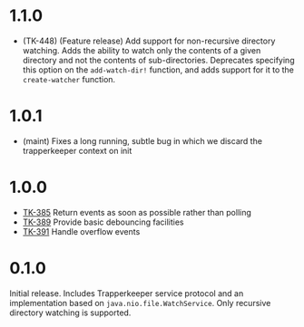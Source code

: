 # 1.1.0

- (TK-448) (Feature release) Add support for non-recursive directory watching.
  Adds the ability to watch only the contents of a given directory and not the
  contents of sub-directories. Deprecates specifying this option on the
  `add-watch-dir!` function, and adds support for it to the `create-watcher`
  function.

# 1.0.1

 - (maint) Fixes a long running, subtle bug in which we discard the trapperkeeper context on init

# 1.0.0

 - [TK-385](https://tickets.puppetlabs.com/browse/TK-385) Return events as soon as possible rather than polling
 - [TK-389](https://tickets.puppetlabs.com/browse/TK-389) Provide basic debouncing facilities
 - [TK-391](https://tickets.puppetlabs.com/browse/TK-391) Handle overflow events

# 0.1.0

Initial release.  Includes Trapperkeeper service protocol and an implementation
based on `java.nio.file.WatchService`.  Only recursive directory watching is
supported.
